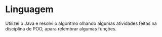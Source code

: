 
# Linguagem

Utilizei o Java e resolvi o algoritmo olhando algumas atividades feitas na disciplina de POO, apara relembrar algumas funções.